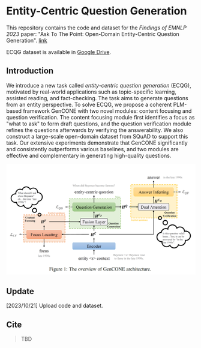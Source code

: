# Entity-Centric Question Generation

This repository contains the code and dataset for the *Findings of EMNLP 2023* paper: "Ask To The Point: Open-Domain Entity-Centric Question Generation". [link](submit/5187449)

ECQG dataset is available in [Google Drive](https://drive.google.com/drive/folders/1akNKLzoTu61UUv0IMd7D6hv6pldgOfMt?usp=share_link). 

## Introduction

We introduce a new task called *entity-centric question generation* (ECQG), motivated by real-world applications such as topic-specific learning, assisted reading, and fact-checking. The task aims to generate questions from an entity perspective. To solve ECQG, we propose a coherent PLM-based framework GenCONE with two novel modules: content focusing and question verification. The content focusing module first identifies a focus as "what to ask" to form draft questions, and the question verification module refines the questions afterwards by verifying the answerability. We also construct a large-scale open-domain dataset from SQuAD to support this task. Our extensive experiments demonstrate that GenCONE significantly and consistently outperforms various baselines, and two modules are effective and complementary in generating high-quality questions. 

![Model Overview](https://github.com/liuyuxiang512/ECQG/blob/main/GenCONE_framework.png)

## Update

[2023/10/21] Upload code and dataset. 

## Cite

> TBD
